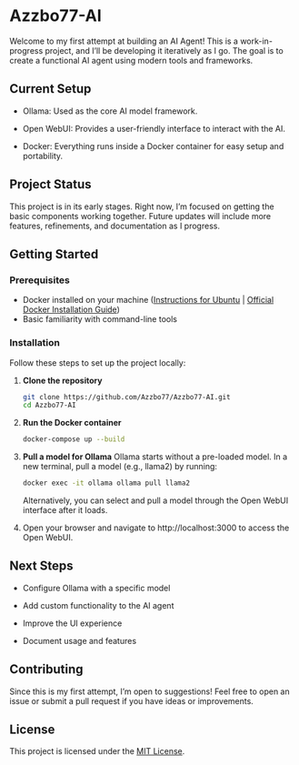 # Azzbo77-AI

Welcome to my first attempt at building an AI Agent! This is a work-in-progress project, and I’ll be developing it iteratively as I go. The goal is to create a functional AI agent using modern tools and frameworks.

## Current Setup

- Ollama: Used as the core AI model framework.

- Open WebUI: Provides a user-friendly interface to interact with the AI.

- Docker: Everything runs inside a Docker container for easy setup and portability.

## Project Status

This project is in its early stages. Right now, I’m focused on getting the basic components working together. Future updates will include more features, refinements, and documentation as I progress.

## Getting Started

### Prerequisites

- Docker installed on your machine ([Instructions for Ubuntu](docker-install-ubuntu.md) | [Official Docker Installation Guide](https://docs.docker.com/get-docker/))
- Basic familiarity with command-line tools
  
### Installation

Follow these steps to set up the project locally:

1. **Clone the repository**
   ```bash
   git clone https://github.com/Azzbo77/Azzbo77-AI.git
   cd Azzbo77-AI
   ```

2. **Run the Docker container**
   ```bash
   docker-compose up --build
   ```

3. **Pull a model for Ollama**
   Ollama starts without a pre-loaded model. In a new terminal, pull a model (e.g., llama2) by running:
   ```bash
   docker exec -it ollama ollama pull llama2
   ```
   Alternatively, you can select and pull a model through the Open WebUI interface after it loads.

4. Open your browser and navigate to http://localhost:3000 to access the Open WebUI.

## Next Steps

- Configure Ollama with a specific model

- Add custom functionality to the AI agent

- Improve the UI experience

- Document usage and features

## Contributing
Since this is my first attempt, I’m open to suggestions! Feel free to open an issue or submit a pull request if you have ideas or improvements.

## License

This project is licensed under the [MIT License](LICENSE).


